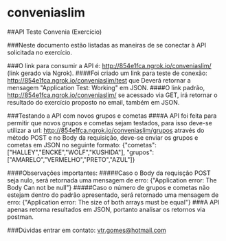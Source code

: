 # conveniaslim

##API Teste Convenia (Exercício)

###Neste documento estão listadas as maneiras de se conectar à API solicitada no exercício.

###O link para consumir a API é: http://854e1fca.ngrok.io/conveniaslim/ (link gerado via Ngrok). 
####Foi criado um link para teste de conexão: http://854e1fca.ngrok.io/conveniaslim/test que Deverá retornar a mensagem "Application Test: Working" em JSON.
####O link padrão, http://854e1fca.ngrok.io/conveniaslim/  se acessado via GET, irá retornar o resultado do exercício proposto no email, também em JSON.

###Testando a API com novos grupos e cometas
####A API foi feita para permitir que novos grupos e cometas sejam testados, para isso deve-se utilizar a url: http://854e1fca.ngrok.io/conveniaslim/grupos através do método POST e no Body da requisição, deve-se enviar os grupos e cometas em JSON no seguinte formato:
{"cometas":["HALLEY","ENCKE","WOLF","KUSHIDA"],
"grupos":["AMARELO","VERMELHO","PRETO","AZUL"]}

####Observações importantes:
#####Caso o Body da requisção POST seja nulo, será retornada uma mensagem de erro: {"Application error: The Body Can not be null"}
#####Caso o número de grupos e cometas não estejam dentro do padrão apresentado, será retornado uma mensagem de erro: {"Application error: The size of both arrays must be equal"}
###A API apenas retorna resultados em JSON, portanto analisar os retornos via postman.

###Dúvidas entrar em contato: vtr.gomes@hotmail.com

